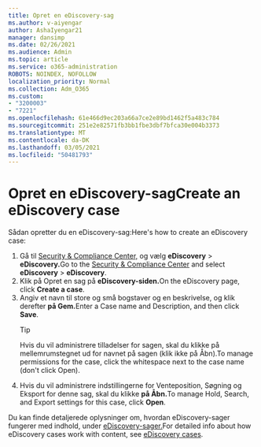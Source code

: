 ```yaml
---
title: Opret en eDiscovery-sag
ms.author: v-aiyengar
author: AshaIyengar21
manager: dansimp
ms.date: 02/26/2021
ms.audience: Admin
ms.topic: article
ms.service: o365-administration
ROBOTS: NOINDEX, NOFOLLOW
localization_priority: Normal
ms.collection: Adm_O365
ms.custom:
- "3200003"
- "7221"
ms.openlocfilehash: 61e466d9ec203a66a7ce2e89bd1462f5a483c784
ms.sourcegitcommit: 251e2e82571fb3bb1fbe3dbf7bfca30e004b3373
ms.translationtype: MT
ms.contentlocale: da-DK
ms.lasthandoff: 03/05/2021
ms.locfileid: "50481793"
---
```

# <a name="create-an-ediscovery-case"></a><span data-ttu-id="704ce-102">Opret en eDiscovery-sag</span><span class="sxs-lookup"><span data-stu-id="704ce-102">Create an eDiscovery case</span></span>

<span data-ttu-id="704ce-103">Sådan opretter du en eDiscovery-sag:</span><span class="sxs-lookup"><span data-stu-id="704ce-103">Here's how to create an eDiscovery case:</span></span>

1. <span data-ttu-id="704ce-104">Gå til [Security & Compliance Center,](https://go.microsoft.com/fwlink/p/?linkid=2077143) og vælg **eDiscovery**  >  **eDiscovery.**</span><span class="sxs-lookup"><span data-stu-id="704ce-104">Go to the [Security & Compliance Center](https://go.microsoft.com/fwlink/p/?linkid=2077143) and select **eDiscovery** > **eDiscovery**.</span></span>
1. <span data-ttu-id="704ce-105">Klik på Opret en sag på **eDiscovery-siden.**</span><span class="sxs-lookup"><span data-stu-id="704ce-105">On the eDiscovery page, click **Create a case**.</span></span>
1. <span data-ttu-id="704ce-106">Angiv et navn til store og små bogstaver og en beskrivelse, og klik derefter **på Gem.**</span><span class="sxs-lookup"><span data-stu-id="704ce-106">Enter a Case name and Description, and then click **Save**.</span></span>
    > [!TIP]
    ><span data-ttu-id="704ce-107">Hvis du vil administrere tilladelser for sagen, skal du klikke på mellemrumstegnet ud for navnet på sagen (klik ikke på Åbn).</span><span class="sxs-lookup"><span data-stu-id="704ce-107">To manage permissions for the case, click the whitespace next to the case name (don't click Open).</span></span>
1. <span data-ttu-id="704ce-108">Hvis du vil administrere indstillingerne for Venteposition, Søgning og Eksport for denne sag, skal du klikke **på Åbn.**</span><span class="sxs-lookup"><span data-stu-id="704ce-108">To manage Hold, Search, and Export settings for this case, click **Open**.</span></span>

<span data-ttu-id="704ce-109">Du kan finde detaljerede oplysninger om, hvordan eDiscovery-sager fungerer med indhold, under [eDiscovery-sager.](https://go.microsoft.com/fwlink/?linkid=2101589)</span><span class="sxs-lookup"><span data-stu-id="704ce-109">For detailed info about how eDiscovery cases work with content, see [eDiscovery cases](https://go.microsoft.com/fwlink/?linkid=2101589).</span></span>
